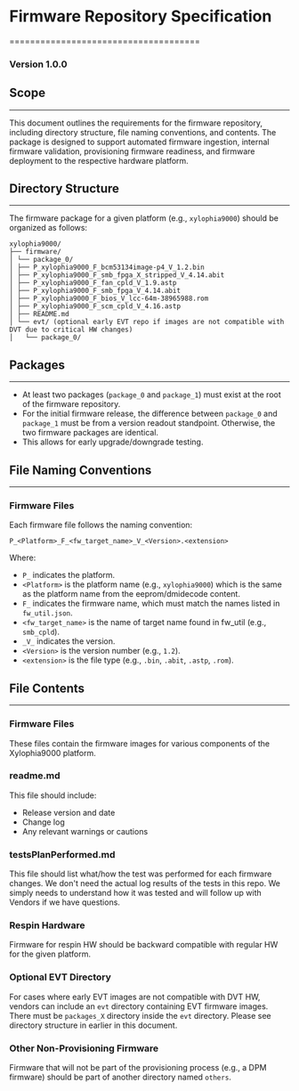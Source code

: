 # **Firmware Repository Specification**
=====================================

### Version 1.0.0

## Scope
--------

This document outlines the requirements for the firmware repository, including directory structure, file naming conventions, and contents. The package is designed to support automated firmware ingestion, internal firmware validation, provisioning firmware readiness, and firmware deployment to the respective hardware platform.

## Directory Structure
----------------------

The firmware package for a given platform (e.g., `xylophia9000`) should be organized as follows:

```
xylophia9000/
├── firmware/
│ └── package_0/
│ ├── P_xylophia9000_F_bcm53134image-p4_V_1.2.bin
│ ├── P_xylophia9000_F_smb_fpga_X_stripped_V_4.14.abit
│ ├── P_xylophia9000_F_fan_cpld_V_1.9.astp
│ ├── P_xylophia9000_F_smb_fpga_V_4.14.abit
│ ├── P_xylophia9000_F_bios_V_lcc-64m-38965988.rom
│ ├── P_xylophia9000_F_scm_cpld_V_4.16.astp
│ ├── README.md
│ └── evt/ (optional early EVT repo if images are not compatible with DVT due to critical HW changes)
│   └── package_0/
```

## Packages
---------

* At least two packages (`package_0` and `package_1`) must exist at the root of the firmware repository.
* For the initial firmware release, the difference between `package_0` and `package_1` must be from a version readout standpoint. Otherwise, the two firmware packages are identical.
* This allows for early upgrade/downgrade testing.

## File Naming Conventions
-------------------------

### Firmware Files

Each firmware file follows the naming convention:

`P_<Platform>_F_<fw_target_name>_V_<Version>.<extension>`

  Where:

* `P_` indicates the platform.
* `<Platform>` is the platform name (e.g., `xylophia9000`) which is the same as the platform name from the eeprom/dmidecode content.
* `F_` indicates the firmware name, which must match the names listed in `fw_util.json`.
* `<fw_target_name>` is the name of target name found in fw_util (e.g., `smb_cpld`).
* `_V_` indicates the version.
* `<Version>` is the version number (e.g., `1.2`).
* `<extension>` is the file type (e.g., `.bin`, `.abit`, `.astp`, `.rom`).

## File Contents
--------------

### Firmware Files

These files contain the firmware images for various components of the Xylophia9000 platform.

### readme.md

This file should include:

* Release version and date
* Change log
* Any relevant warnings or cautions

### testsPlanPerformed.md
This file should list what/how the test was performed for each firmware changes. We don't need the actual log results of the tests in this repo. We simply needs to understand how it was tested and will follow up with Vendors if we have questions.

### Respin Hardware

Firmware for respin HW should be backward compatible with regular HW for the given platform.

### Optional EVT Directory

For cases where early EVT images are not compatible with DVT HW, vendors can include an `evt` directory containing EVT firmware images. There must be `packages_X` directory inside the `evt` directory. Please see directory structure in earlier in this document.

### Other Non-Provisioning Firmware

Firmware that will not be part of the provisioning process (e.g., a DPM firmware) should be part of another directory named `others`.
